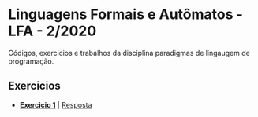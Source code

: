 Linguagens Formais e Autômatos - LFA - 2/2020
============
Códigos, exercicios e trabalhos da disciplina paradigmas de lingaugem de programação.

## Exercicios

- **[Exercicio 1](./textos/exercicio1.md#exercicio-1)** | [Resposta](./textos/reposta_exercicio1.md#resposta)

